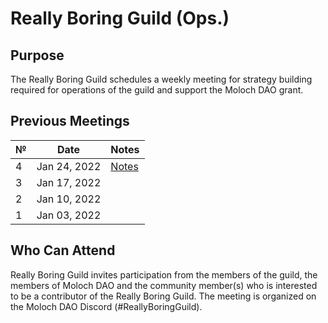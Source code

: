 # Really Boring Guild (Ops.)
## Purpose

The Really Boring Guild schedules a weekly meeting for strategy building required for operations of the guild and support the Moloch DAO grant.

## Previous Meetings

 №  | Date                             | Notes          | 
--- | -------------------------------- | -------------- |
4  |Jan 24, 2022 | [Notes](https://hackmd.io/@rbg/BkkqOH26Y) |
3  | Jan 17, 2022 |  |
2  |Jan 10, 2022  |  |
1  | Jan 03, 2022 |  |

## Who Can Attend

Really Boring Guild invites participation from the members of the guild, the members of Moloch DAO and the community member(s) who is interested to be a contributor of the Really Boring Guild. The meeting is organized on the Moloch DAO Discord (#ReallyBoringGuild). 
